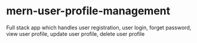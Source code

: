 # mern-user-profile-management
Full stack app which handles user registration, user login, forget password, view user profile, update user profile, delete user profile
